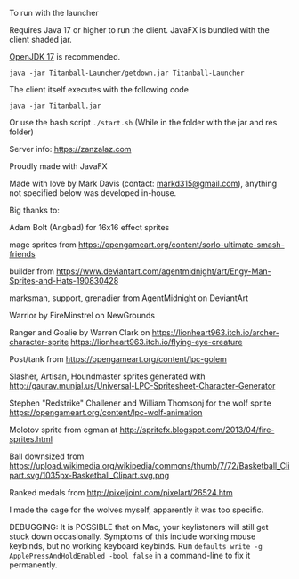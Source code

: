 To run with the launcher


Requires Java 17 or higher to run the client. JavaFX is bundled with the client shaded jar.

[OpenJDK 17](https://www.openlogic.com/openjdk-downloads?field_java_parent_version_target_id=807&field_operating_system_target_id=All&field_architecture_target_id=All&field_java_package_target_id=401) is recommended.

```
java -jar Titanball-Launcher/getdown.jar Titanball-Launcher
```

The client itself executes with the following code
```
java -jar Titanball.jar
```

Or use the bash script
`./start.sh` (While in the folder with the jar and res folder)

Server info: https://zanzalaz.com

Proudly made with JavaFX

Made with love by Mark Davis (contact: markd315@gmail.com), anything not specified below was developed in-house.

Big thanks to:

Adam Bolt (Angbad) for 16x16 effect sprites

mage sprites from https://opengameart.org/content/sorlo-ultimate-smash-friends

builder from https://www.deviantart.com/agentmidnight/art/Engy-Man-Sprites-and-Hats-190830428

marksman, support, grenadier from AgentMidnight on DeviantArt

Warrior by FireMinstrel on NewGrounds

Ranger and Goalie by Warren Clark on https://lionheart963.itch.io/archer-character-sprite
https://lionheart963.itch.io/flying-eye-creature

Post/tank from https://opengameart.org/content/lpc-golem

Slasher, Artisan, Houndmaster sprites generated with http://gaurav.munjal.us/Universal-LPC-Spritesheet-Character-Generator

Stephen "Redstrike" Challener and William Thomsonj for the wolf sprite https://opengameart.org/content/lpc-wolf-animation

Molotov sprite from cgman at http://spritefx.blogspot.com/2013/04/fire-sprites.html

Ball downsized from https://upload.wikimedia.org/wikipedia/commons/thumb/7/72/Basketball_Clipart.svg/1035px-Basketball_Clipart.svg.png

Ranked medals from http://pixeljoint.com/pixelart/26524.htm

I made the cage for the wolves myself, apparently it was too specific.

DEBUGGING:
It is POSSIBLE that on Mac, your keylisteners will still get stuck down occasionally. Symptoms of this include working mouse keybinds, but no working keyboard keybinds.
Run `defaults write -g ApplePressAndHoldEnabled -bool false` in a command-line to fix it permanently.

